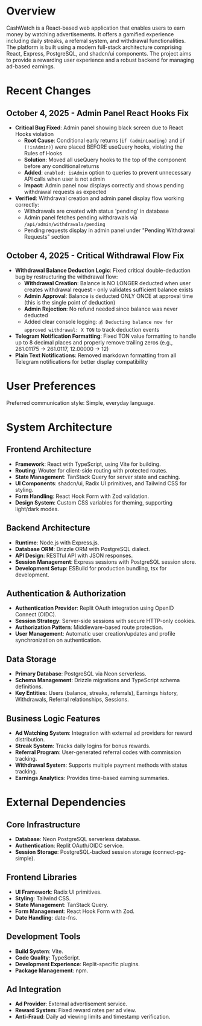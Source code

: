 # Overview

CashWatch is a React-based web application that enables users to earn money by watching advertisements. It offers a gamified experience including daily streaks, a referral system, and withdrawal functionalities. The platform is built using a modern full-stack architecture comprising React, Express, PostgreSQL, and shadcn/ui components. The project aims to provide a rewarding user experience and a robust backend for managing ad-based earnings.

# Recent Changes

## October 4, 2025 - Admin Panel React Hooks Fix
- **Critical Bug Fixed**: Admin panel showing black screen due to React Hooks violation
  - **Root Cause**: Conditional early returns (`if (adminLoading)` and `if (!isAdmin)`) were placed BEFORE useQuery hooks, violating the Rules of Hooks
  - **Solution**: Moved all useQuery hooks to the top of the component before any conditional returns
  - **Added**: `enabled: isAdmin` option to queries to prevent unnecessary API calls when user is not admin
  - **Impact**: Admin panel now displays correctly and shows pending withdrawal requests as expected
- **Verified**: Withdrawal creation and admin panel display flow working correctly:
  - Withdrawals are created with status 'pending' in database
  - Admin panel fetches pending withdrawals via `/api/admin/withdrawals/pending`
  - Pending requests display in admin panel under "Pending Withdrawal Requests" section

## October 4, 2025 - Critical Withdrawal Flow Fix
- **Withdrawal Balance Deduction Logic**: Fixed critical double-deduction bug by restructuring the withdrawal flow:
  - **Withdrawal Creation**: Balance is NO LONGER deducted when user creates withdrawal request - only validates sufficient balance exists
  - **Admin Approval**: Balance is deducted ONLY ONCE at approval time (this is the single point of deduction)
  - **Admin Rejection**: No refund needed since balance was never deducted
  - Added clear console logging: `💰 Deducting balance now for approved withdrawal: X TON` to track deduction events
- **Telegram Notification Formatting**: Fixed TON value formatting to handle up to 8 decimal places and properly remove trailing zeros (e.g., 261.01175 → 261.0117, 12.00000 → 12)
- **Plain Text Notifications**: Removed markdown formatting from all Telegram notifications for better display compatibility

# User Preferences

Preferred communication style: Simple, everyday language.

# System Architecture

## Frontend Architecture
- **Framework**: React with TypeScript, using Vite for building.
- **Routing**: Wouter for client-side routing with protected routes.
- **State Management**: TanStack Query for server state and caching.
- **UI Components**: shadcn/ui, Radix UI primitives, and Tailwind CSS for styling.
- **Form Handling**: React Hook Form with Zod validation.
- **Design System**: Custom CSS variables for theming, supporting light/dark modes.

## Backend Architecture
- **Runtime**: Node.js with Express.js.
- **Database ORM**: Drizzle ORM with PostgreSQL dialect.
- **API Design**: RESTful API with JSON responses.
- **Session Management**: Express sessions with PostgreSQL session store.
- **Development Setup**: ESBuild for production bundling, tsx for development.

## Authentication & Authorization
- **Authentication Provider**: Replit OAuth integration using OpenID Connect (OIDC).
- **Session Strategy**: Server-side sessions with secure HTTP-only cookies.
- **Authorization Pattern**: Middleware-based route protection.
- **User Management**: Automatic user creation/updates and profile synchronization on authentication.

## Data Storage
- **Primary Database**: PostgreSQL via Neon serverless.
- **Schema Management**: Drizzle migrations and TypeScript schema definitions.
- **Key Entities**: Users (balance, streaks, referrals), Earnings history, Withdrawals, Referral relationships, Sessions.

## Business Logic Features
- **Ad Watching System**: Integration with external ad providers for reward distribution.
- **Streak System**: Tracks daily logins for bonus rewards.
- **Referral Program**: User-generated referral codes with commission tracking.
- **Withdrawal System**: Supports multiple payment methods with status tracking.
- **Earnings Analytics**: Provides time-based earning summaries.

# External Dependencies

## Core Infrastructure
- **Database**: Neon PostgreSQL serverless database.
- **Authentication**: Replit OAuth/OIDC service.
- **Session Storage**: PostgreSQL-backed session storage (connect-pg-simple).

## Frontend Libraries
- **UI Framework**: Radix UI primitives.
- **Styling**: Tailwind CSS.
- **State Management**: TanStack Query.
- **Form Management**: React Hook Form with Zod.
- **Date Handling**: date-fns.

## Development Tools
- **Build System**: Vite.
- **Code Quality**: TypeScript.
- **Development Experience**: Replit-specific plugins.
- **Package Management**: npm.

## Ad Integration
- **Ad Provider**: External advertisement service.
- **Reward System**: Fixed reward rates per ad view.
- **Anti-Fraud**: Daily ad viewing limits and timestamp verification.